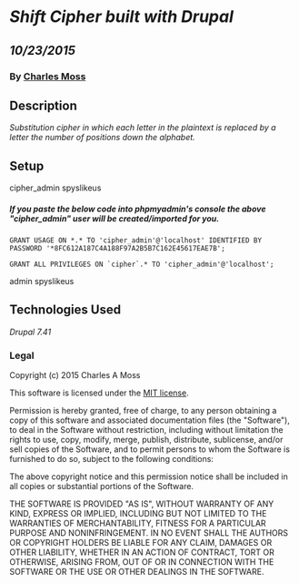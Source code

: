 # _Shift Cipher built with Drupal_
## _10/23/2015_
### By [Charles Moss](https://twitter.com/CharlesMoss)
## Description
_Substitution cipher in which each letter in the plaintext is replaced by a letter the number of positions down the alphabet._

## Setup

cipher_admin
spyslikeus

##### If you paste the below code into phpmyadmin's console the above "cipher_admin" user will be created/imported for you.

```
GRANT USAGE ON *.* TO 'cipher_admin'@'localhost' IDENTIFIED BY PASSWORD '*8FC612A187C4A188F97A2B5B7C162E45617EAE7B';

GRANT ALL PRIVILEGES ON `cipher`.* TO 'cipher_admin'@'localhost';
```

admin
spyslikeus


## Technologies Used
_Drupal 7.41_

### Legal
Copyright (c) 2015 Charles A Moss

This software is licensed under the [MIT license](https://en.wikipedia.org/wiki/MIT_License).

Permission is hereby granted, free of charge, to any person obtaining a copy of this software and associated documentation files (the "Software"), to deal in the Software without restriction, including without limitation the rights to use, copy, modify, merge, publish, distribute, sublicense, and/or sell copies of the Software, and to permit persons to whom the Software is furnished to do so, subject to the following conditions:

The above copyright notice and this permission notice shall be included in all copies or substantial portions of the Software.

THE SOFTWARE IS PROVIDED "AS IS", WITHOUT WARRANTY OF ANY KIND, EXPRESS OR IMPLIED, INCLUDING BUT NOT LIMITED TO THE WARRANTIES OF MERCHANTABILITY, FITNESS FOR A PARTICULAR PURPOSE AND NONINFRINGEMENT. IN NO EVENT SHALL THE AUTHORS OR COPYRIGHT HOLDERS BE LIABLE FOR ANY CLAIM, DAMAGES OR OTHER LIABILITY, WHETHER IN AN ACTION OF CONTRACT, TORT OR OTHERWISE, ARISING FROM, OUT OF OR IN CONNECTION WITH THE SOFTWARE OR THE USE OR OTHER DEALINGS IN THE SOFTWARE.
